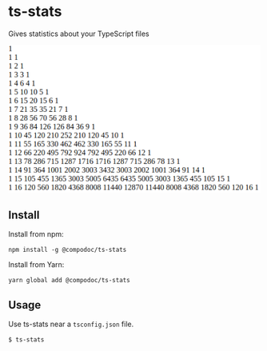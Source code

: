 # ts-stats
Gives statistics about your TypeScript files

<p align="center">
  <img src="https://raw.githubusercontent.com/compodoc/ts-stats/master/screenshots/terminal.png" alt="ts-stats">
</p>

## Install

Install from npm:

```
npm install -g @compodoc/ts-stats
```

Install from Yarn:

```
yarn global add @compodoc/ts-stats
```

## Usage

Use ts-stats near a `tsconfig.json` file.

```
$ ts-stats
```
